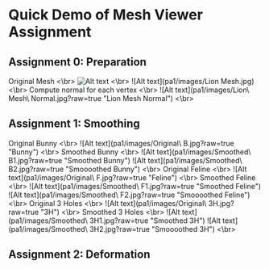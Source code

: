 # Quick Demo of Mesh Viewer Assignment

## Assignment 0: Preparation
Original Mesh <\br>
![Alt text](pa1/images/Lion.jpg?raw=true "Lion") <\br>
![Alt text](pa1/images/Lion Mesh.jpg) <\br>
Compute normal for each vertex <\br>
![Alt text](pa1/images/Lion\ Mesh\ Normal.jpg?raw=true "Lion Mesh Normal") <\br>


## Assignment 1: Smoothing
Original Bunny <\br>
![Alt text](pa1/images/Original\ B.jpg?raw=true "Bunny") <\br>
Smoothed Bunny <\br>
![Alt text](pa1/images/Smoothed\ B1.jpg?raw=true "Smoothed Bunny")
![Alt text](pa1/images/Smoothed\ B2.jpg?raw=true "Smoooothed Bunny") <\br>
Original Feline <\br>
![Alt text](pa1/images/Original\ F.jpg?raw=true "Feline") <\br>
Smoothed Feline <\br>
![Alt text](pa1/images/Smoothed\ F1.jpg?raw=true "Smoothed Feline")
![Alt text](pa1/images/Smoothed\ F2.jpg?raw=true "Smoooothed Feline") <\br>
Original 3 Holes <\br>
![Alt text](pa1/images/Original\ 3H.jpg?raw=true "3H") <\br>
Smoothed 3 Holes <\br>
![Alt text](pa1/images/Smoothed\ 3H1.jpg?raw=true "Smoothed 3H")
![Alt text](pa1/images/Smoothed\ 3H2.jpg?raw=true "Smoooothed 3H") <\br>


## Assignment 2: Deformation
